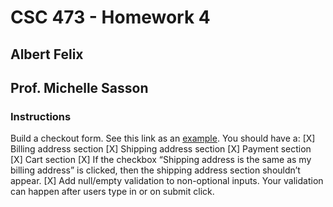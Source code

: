# CSC 473 - Homework 4
## Albert Felix
## Prof. Michelle Sasson

### Instructions
Build a checkout form. See this link as an [example](https://getbootstrap.com/docs/4.0/examples/checkout/). You should have a:
[X] Billing address section
[X] Shipping address section
[X] Payment section
[X] Cart section
[X] If the checkbox “Shipping address is the same as my billing address” is clicked, then the shipping address section shouldn’t appear.
[X] Add null/empty validation to non-optional inputs. Your validation can happen after users type in or on submit click.
